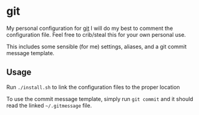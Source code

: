 # git

My personal configuration for [git](https://git-scm.com/)
I will do my best to comment the configuration file. Feel free to crib/steal this for your own personal use.

This includes some sensible (for me) settings, aliases, and a git commit message template.

## Usage

Run `./install.sh` to link the configuration files to the proper location

To use the commit message template, simply run `git commit` and it should read the linked `~/.gitmessage` file.
